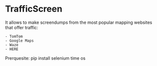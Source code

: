 # TrafficScreen

It allows to make screendumps from the most popular mapping websites that offer traffic:

    - TomTom
    - Google Maps
    - Waze
    - HERE

Prerquesite:
    pip install 
        selenium
        time
        os